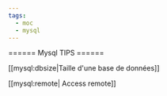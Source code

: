 ```yaml
---
tags:
  - moc
  - mysql
---
```


====== Mysql TIPS ======

[[mysql:dbsize|Taille d'une base de données]]

[[mysql:remote| Access remote]]

